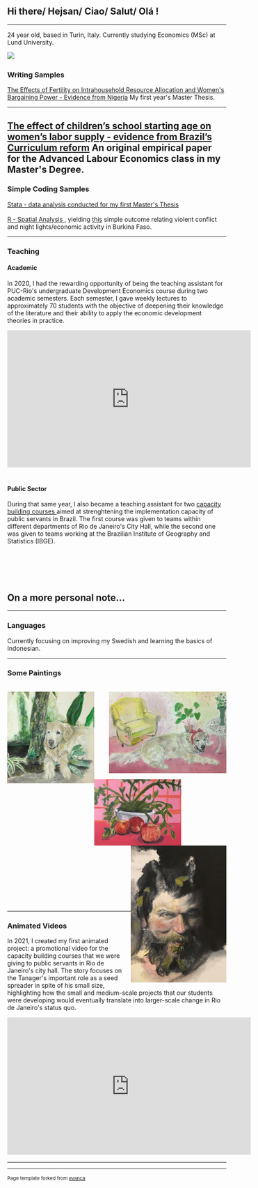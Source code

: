 
## Hi there/ Hejsan/ Ciao/ Salut/ Olá !
---
24 year old, based in Turin, Italy. Currently studying Economics (MSc) at Lund University.

<img src="images/IMG_3422.JPG" width="300"/>

### Writing Samples

[The Effects of Fertility on Intrahousehold Resource Allocation and Women's Bargaining Power - Evidence from Nigeria](/pdf/Essay_Isabella_Rego_Monteiro_19971128_T726_NEKN01.pdf)
My first year's Master Thesis.

---
[The effect of children’s school starting age on women’s
labor supply - evidence from Brazil’s Curriculum reform](/pdf/Labor_Economics_Assignment.pdf)
An original empirical paper for the Advanced Labour Economics class in my Master's Degree.
---

### Simple Coding Samples
<a href="https://github.com/isabellarmonteiro/isabellarmonteiro.github.io/blob/master/data_analysis_women_25_05_2022.do"> Stata - data analysis conducted for my first Master's Thesis </a>
<br> <br>
<a href="https://github.com/isabellarmonteiro/isabellarmonteiro.github.io/blob/master/data_analysis_women_25_05_2022.do"> R - Spatial Analysis </a> , yielding  [this](/pdf/Rplot18.pdf) simple outcome relating violent conflict and night lights/economic activity in Burkina Faso.

---

### Teaching

#### Academic
In 2020, I had the rewarding opportunity of being the teaching assistant for PUC-Rio's undergraduate Development Economics course during two academic semesters. Each semester, I gave weekly lectures to approximately 70 students with the objective of deepening their knowledge of the literature and their ability to apply the economic development theories in practice. 
<iframe width="560" height="315" src="https://www.youtube.com/embed/2o-Fuhr7ZCs" title="YouTube video player" frameborder="0" allow="accelerometer; autoplay; clipboard-write; encrypted-media; gyroscope; picture-in-picture" allowfullscreen></iframe>
<br> <br>

#### Public Sector
During that same year, I also became a teaching assistant for two <a href="https://prefeitura.rio/cidade/servidores-terao-formacao-em-metodologia-para-resolucao-de-problemas-complexos"> capacity building courses </a> aimed at strenghtening the implementation capacity of public servants in Brazil. The first course was given to teams within different departments of Rio de Janeiro's City Hall, while the second one was given to teams working at the Brazilian Institute of Geography and Statistics (IBGE). 

<br> <br>
---

## On a more personal note...
---
### Languages
Currently focusing on improving my Swedish and learning the basics of Indonesian.

---
### Some Paintings
<br>
<img align="left" src="images/IMG_9563.jpg" width="200"/> 
<img align="right" src="images/IMG_9701.jpg" width="270"/>

<br> <br><br> <br><br> <br><br><br><br><br><br>
<img align="left" src="images/IMG_1160.jpg" width="200"/> 
<img align="right" src="images/IMG_7173 (1).jpeg" width="220"/> 
<br><br><br><br><br><br>
<br><br><br><br>
<br><br><br><br><br><br>


---
### Animated Videos

In 2021, I created my first animated project: a promotional video for the capacity building courses that we were giving to public servants in Rio de Janeiro's city hall. The story focuses on the Tanager's important role as a seed spreader in spite of his small size, highlighting how the small and medium-scale projects that our students were developing would eventually translate into larger-scale change in Rio de Janeiro's status quo.



<iframe width="560" height="315" src="https://www.youtube.com/embed/PNKy8NNBTls" title="YouTube video player" frameborder="0" allow="accelerometer; autoplay; clipboard-write; encrypted-media; gyroscope; picture-in-picture" allowfullscreen></iframe>

---



---
<p style="font-size:11px">Page template forked from <a href="https://github.com/evanca/quick-portfolio">evanca</a></p>
<!-- Remove above link if you don't want to attibute -->
